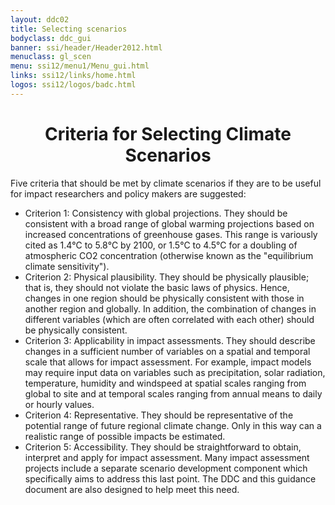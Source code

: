 ```yaml
---
layout: ddc02
title: Selecting scenarios
bodyclass: ddc_gui
banner: ssi/header/Header2012.html
menuclass: gl_scen
menu: ssi12/menu1/Menu_gui.html
links: ssi12/links/home.html
logos: ssi12/logos/badc.html
---
```

 <div id="pagetitle">
 <h1 align="center">Criteria for Selecting Climate Scenarios</h1>
 </div>
 <!-- End of Page Title Block -->
 
 
 <p>Five criteria that should be met by climate scenarios if they are to be useful for impact
 researchers and policy makers are suggested:</p>
 <ul>
 <li>Criterion 1: Consistency with global projections. They should be consistent with a broad range
 of global warming projections based on increased concentrations of greenhouse gases. This range
 is variously cited as 1.4&#8451; to 5.8&#8451; by 2100, or 1.5&#8451; to 4.5&#8451; for a doubling of atmospheric CO2
 concentration (otherwise known as the "equilibrium climate sensitivity").
 </li>
 <li>Criterion 2: Physical plausibility. They should be physically plausible; that is, they should
 not violate the basic laws of physics. Hence, changes in one region should be physically
 consistent with those in another region and globally. In addition, the combination of changes in
 different variables (which are often correlated with each other) should be physically
 consistent.
 </li>
 <li>Criterion 3: Applicability in impact assessments. They should describe changes in a sufficient
 number of variables on a spatial and temporal scale that allows for impact assessment. For
 example, impact models may require input data on variables such as precipitation, solar
 radiation, temperature, humidity and windspeed at spatial scales ranging from global to site
 and at temporal scales ranging from annual means to daily or hourly values.
 </li>
 <li>Criterion 4: Representative. They should be representative of the potential range of future
 regional climate change. Only in this way can a realistic range of possible impacts be
 estimated.
 </li>
 <li>Criterion 5: Accessibility. They should be straightforward to obtain, interpret and apply for
 impact assessment. Many impact assessment projects include a separate scenario development
 component which specifically aims to address this last point. The DDC and this guidance
 document are also designed to help meet this need.
 </li>
 </ul>
 
 <p>&nbsp;</p>
 
 
 
 <p></p>
 
 <!-- end of center column -->

